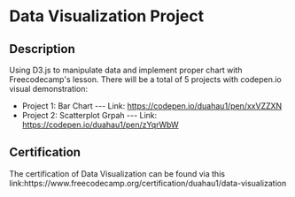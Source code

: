 <h1>Data Visualization Project</h1>

<h2>Description</h2>
Using D3.js to manipulate data and implement proper chart with Freecodecamp's lesson. There will be a total of 5 projects with codepen.io visual demonstration:

- Project 1: Bar Chart --- Link: https://codepen.io/duahau1/pen/xxVZZXN
- Project 2: Scatterplot Grpah --- Link: https://codepen.io/duahau1/pen/zYqrWbW

<h2>Certification</h2>
The certification of Data Visualization can be found via this link:https://www.freecodecamp.org/certification/duahau1/data-visualization
